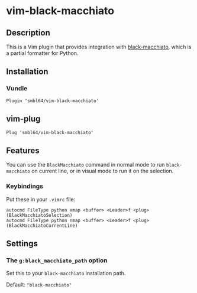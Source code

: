 # vim-black-macchiato

## Description

This is a Vim plugin that provides integration with [black-macchiato][bm-url], which is a partial formatter for Python.

## Installation

### Vundle

```
Plugin 'smbl64/vim-black-macchiato'
```

## vim-plug

```
Plug 'smbl64/vim-black-macchiato'
```

## Features

You can use the `BlackMacchiato` command in normal mode to run `black-macchiato` on current line, or in visual mode to run it on the selection.

### Keybindings 

Put these in your `.vimrc` file:

```
autocmd FileType python xmap <buffer> <Leader>f <plug>(BlackMacchiatoSelection)
autocmd FileType python nmap <buffer> <Leader>f <plug>(BlackMacchiatoCurrentLine)
```

## Settings

### The `g:black_macchiato_path` option

Set this to your `black-macchiato` installation path. 

Default: `"black-macchiato"`

[bm-url]: https://github.com/wbolster/black-macchiato

